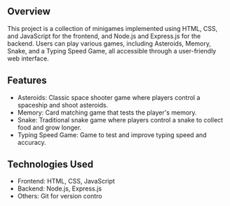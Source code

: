 ## Overview
This project is a collection of minigames implemented using HTML, CSS, and JavaScript for the frontend, 
and Node.js and Express.js for the backend. Users can play various games, including Asteroids, Memory, Snake, and a Typing Speed Game, 
all accessible through a user-friendly web interface.

## Features
- Asteroids: Classic space shooter game where players control a spaceship and shoot asteroids.
- Memory: Card matching game that tests the player's memory.
- Snake: Traditional snake game where players control a snake to collect food and grow longer.
- Typing Speed Game: Game to test and improve typing speed and accuracy.

## Technologies Used
- Frontend: HTML, CSS, JavaScript
- Backend: Node.js, Express.js
- Others: Git for version contro
